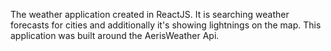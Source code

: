 The weather application created in ReactJS. It is searching 
weather forecasts for cities and additionally it's showing lightnings on the map. 
This application was built around the AerisWeather Api.
